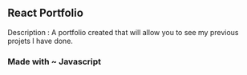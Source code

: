 ## React Portfolio

Description : A portfolio created that will allow you to see my previous projets I have done.

### Made with ~ Javascript 